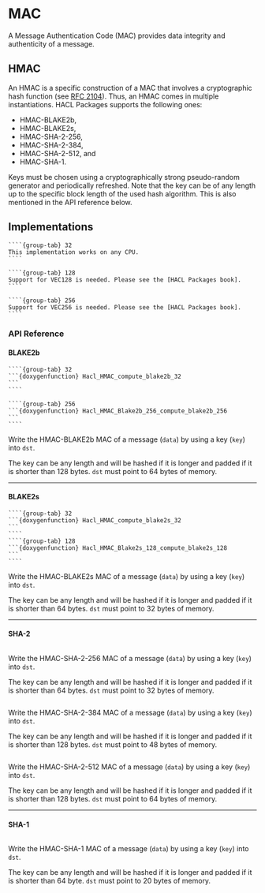 # MAC

A Message Authentication Code (MAC) provides data integrity and authenticity of a message.

## HMAC

An HMAC is a specific construction of a MAC that involves a cryptographic hash function (see [RFC 2104]).
Thus, an HMAC comes in multiple instantiations.
HACL Packages supports the following ones:

* HMAC-BLAKE2b,
* HMAC-BLAKE2s,
* HMAC-SHA-2-256,
* HMAC-SHA-2-384,
* HMAC-SHA-2-512, and
* HMAC-SHA-1.

Keys must be chosen using a cryptographically strong pseudo-random generator and periodically refreshed.
Note that the key can be of any length up to the specific block length of the used hash algorithm.
This is also mentioned in the API reference below.

## Implementations

`````{tabs}
````{group-tab} 32
This implementation works on any CPU.
````

````{group-tab} 128
Support for VEC128 is needed. Please see the [HACL Packages book].
````

````{group-tab} 256
Support for VEC256 is needed. Please see the [HACL Packages book].
````
`````

### API Reference

#### BLAKE2b

`````{tabs}
````{group-tab} 32
```{doxygenfunction} Hacl_HMAC_compute_blake2b_32
```
````

````{group-tab} 256
```{doxygenfunction} Hacl_HMAC_Blake2b_256_compute_blake2b_256
```
````
`````

Write the HMAC-BLAKE2b MAC of a message (`data`) by using a key (`key`) into `dst`.

The key can be any length and will be hashed if it is longer and padded if it is shorter than 128 bytes.
`dst` must point to 64 bytes of memory.

--------------------------------------------------------------------------------

#### BLAKE2s

`````{tabs}
````{group-tab} 32
```{doxygenfunction} Hacl_HMAC_compute_blake2s_32
```
````
````{group-tab} 128
```{doxygenfunction} Hacl_HMAC_Blake2s_128_compute_blake2s_128
```
````
`````

Write the HMAC-BLAKE2s MAC of a message (`data`) by using a key (`key`) into `dst`.

The key can be any length and will be hashed if it is longer and padded if it is shorter than 64 bytes.
`dst` must point to 32 bytes of memory.

--------------------------------------------------------------------------------

#### SHA-2

```{doxygenfunction} Hacl_HMAC_compute_sha2_256
```

Write the HMAC-SHA-2-256 MAC of a message (`data`) by using a key (`key`) into `dst`.

The key can be any length and will be hashed if it is longer and padded if it is shorter than 64 bytes.
`dst` must point to 32 bytes of memory.

```{doxygenfunction} Hacl_HMAC_compute_sha2_384
```

Write the HMAC-SHA-2-384 MAC of a message (`data`) by using a key (`key`) into `dst`.

The key can be any length and will be hashed if it is longer and padded if it is shorter than 128 bytes.
`dst` must point to 48 bytes of memory.

```{doxygenfunction} Hacl_HMAC_compute_sha2_512
```

Write the HMAC-SHA-2-512 MAC of a message (`data`) by using a key (`key`) into `dst`.

The key can be any length and will be hashed if it is longer and padded if it is shorter than 128 bytes.
`dst` must point to 64 bytes of memory.

--------------------------------------------------------------------------------

#### SHA-1

```{doxygenfunction} Hacl_HMAC_legacy_compute_sha1
```

Write the HMAC-SHA-1 MAC of a message (`data`) by using a key (`key`) into `dst`.

The key can be any length and will be hashed if it is longer and padded if it is shorter than 64 byte.
`dst` must point to 20 bytes of memory.

[hacl packages book]: https://tech.cryspen.com/hacl-packages/algorithms.html
[rfc 2104]: https://www.ietf.org/rfc/rfc2104.txt
